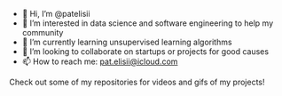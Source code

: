 - 👋 Hi, I’m @patelisii
- 👀 I’m interested in data science and software engineering to help my community
- 🌱 I’m currently learning unsupervised learning algorithms
- 💞️ I’m looking to collaborate on startups or projects for good causes
- 📫 How to reach me: pat.elisii@icloud.com

Check out some of my repositories for videos and gifs of my projects!

<!---
patelisii/patelisii is a ✨ special ✨ repository because its `README.md` (this file) appears on your GitHub profile.
You can click the Preview link to take a look at your changes.
--->
